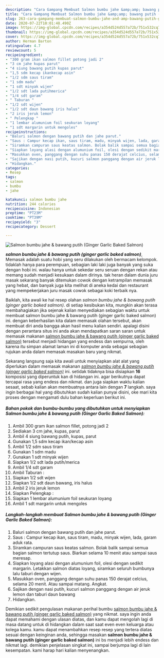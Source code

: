 ```yaml
---
description: "Cara Gampang Membuat Salmon bumbu jahe &amp;amp; bawang putih (Ginger Garlic Baked Salmon) Lezat"
title: "Cara Gampang Membuat Salmon bumbu jahe &amp;amp; bawang putih (Ginger Garlic Baked Salmon) Lezat"
slug: 263-cara-gampang-membuat-salmon-bumbu-jahe-and-amp-bawang-putih-ginger-garlic-baked-salmon-lezat
date: 2020-07-22T10:01:48.490Z
image: https://img-global.cpcdn.com/recipes/a354d524d557a72b/751x532cq70/salmon-bumbu-jahe-bawang-putih-ginger-garlic-baked-salmon-foto-resep-utama.jpg
thumbnail: https://img-global.cpcdn.com/recipes/a354d524d557a72b/751x532cq70/salmon-bumbu-jahe-bawang-putih-ginger-garlic-baked-salmon-foto-resep-utama.jpg
cover: https://img-global.cpcdn.com/recipes/a354d524d557a72b/751x532cq70/salmon-bumbu-jahe-bawang-putih-ginger-garlic-baked-salmon-foto-resep-utama.jpg
author: Herman Barton
ratingvalue: 4.7
reviewcount: 5
recipeingredient:
- "300 gram ikan salmon fillet potong jadi 2"
- "3 cm jahe kupas parut"
- "4 siung bawang putih kupas parut"
- "1,5 sdm kecap ikankecap asin"
- "1/2 sdm saus tiram"
- "1 sdm madu"
- "1 sdt minyak wijen"
- "1/2 sdt lada putihmerica"
- "1/4 sdt garam"
- " Taburan "
- "1/2 sdt wijen"
- "1/2 sdt daun bawang iris halus"
- "2 iris jeruk lemon"
- " Pelengkap "
- "1 lembar alumunium foil seukuran loyang"
- "1 sdt margarin untuk mengoles"
recipeinstructions:
- "Baluri salmon dengan bawang putih dan jahe parut."
- "Saus : Campur kecap ikan, saus tiram, madu, minyak wijen, lada, garam aduk rata."
- "Siramkan campuran saus keatas salmon. Bolak balik sampai semua bagian salmon tertutup saus. Biarkan selama 10 menit atau sampai saus meresap."
- "Siapkan loyang alasi dengan alumunium foil, olesi dengan sedikit margarin. Letakkan salmon diatas loyang, siramkan seluruh bumbunya lalu taburi dengan wijen."
- "Masukkan oven, panggang dengan suhu panas 150 derajat celcius, selama 20 menit. Atau sampai matang. Angkat."
- "Sajikan dengan nasi putih, kucuri salmon panggang dengan air jeruk lemon dan taburi daun bawang"
- "Hidangkan."
categories:
- Resep
tags:
- salmon
- bumbu
- jahe

katakunci: salmon bumbu jahe 
nutrition: 244 calories
recipecuisine: Indonesian
preptime: "PT23M"
cooktime: "PT39M"
recipeyield: "3"
recipecategory: Dessert

---
```



![Salmon bumbu jahe &amp; bawang putih (Ginger Garlic Baked Salmon)](https://img-global.cpcdn.com/recipes/a354d524d557a72b/751x532cq70/salmon-bumbu-jahe-bawang-putih-ginger-garlic-baked-salmon-foto-resep-utama.jpg)

<b><i>salmon bumbu jahe &amp; bawang putih (ginger garlic baked salmon)</i></b>, Memasak adalah suatu hobi yang seru dilakukan oleh bermacam kelompok. tidaklah hanya para perempuan, sebagian laki laki juga banyak yang suka dengan hobi ini. walau hanya untuk sekedar seru seruan dengan rekan atau memang sudah menjadi kesukaan dalam dirinya. tak heran dalam dunia juru masak sekarang banyak ditemukan cowok dengan ketrampilan memasak yang hebat, dan banyak juga kita melihat di aneka kedai dan restaurant yang mempekerjakan juru masak cowok sebagai koki terbaik nya.

Baiklah, kita awali ke hal resep olahan <i>salmon bumbu jahe &amp; bawang putih (ginger garlic baked salmon)</i>. di setiap kesibukan kita, mungkin akan terasa membahagiakan jika sejenak kalian menyediakan sebagian waktu untuk membuat salmon bumbu jahe &amp; bawang putih (ginger garlic baked salmon) ini. dengan keberhasilan kita dalam memasak olahan tersebut, akan membuat diri anda bangga akan hasil menu kalian sendiri. apalagi disini dengan perantara situs ini anda akan mendapatkan saran saran untuk memasak makanan <u>salmon bumbu jahe &amp; bawang putih (ginger garlic baked salmon)</u> tersebut menjadi hidangan yang endess dan sempurna, oleh karena itu simpan alamat laman ini di komputer anda sebagai sebagian rujukan anda dalam memasak masakan baru yang nikmat.




Sekarang langsung saja kita awali untuk menyiapkan alat alat yang diperlukan dalam memasak makanan <u><i>salmon bumbu jahe &amp; bawang putih (ginger garlic baked salmon)</i></u> ini. setidak tidaknya bisa disiapkan <b>16</b> komposisi yang diperuntuk kan di hidangan ini. agar berikutnya dapat tercapai rasa yang endess dan nikmat. dan juga siapkan waktu kalian sesaat, sebab kalian akan membuatnya antara lain dengan <b>7</b> langkah. saya ingin berbagai hal yang dibutuhkan sudah kalian punyai disini, oke mari kita proses dengan mengamati dulu bahan keperluan berikut ini.

<!--inarticleads1-->

##### Bahan pokok dan bumbu-bumbu yang dibutuhkan untuk menyiapkan Salmon bumbu jahe &amp; bawang putih (Ginger Garlic Baked Salmon):

1. Ambil 300 gram ikan salmon fillet, potong jadi 2
1. Sediakan 3 cm jahe, kupas, parut
1. Ambil 4 siung bawang putih, kupas, parut
1. Gunakan 1,5 sdm kecap ikan/kecap asin
1. Ambil 1/2 sdm saus tiram
1. Gunakan 1 sdm madu
1. Gunakan 1 sdt minyak wijen
1. Siapkan 1/2 sdt lada putih/merica
1. Ambil 1/4 sdt garam
1. Ambil  Taburan :
1. Siapkan 1/2 sdt wijen
1. Siapkan 1/2 sdt daun bawang, iris halus
1. Ambil 2 iris jeruk lemon
1. Siapkan  Pelengkap :
1. Siapkan 1 lembar alumunium foil seukuran loyang
1. Ambil 1 sdt margarin untuk mengoles




<!--inarticleads2-->

##### Langkah-langkah membuat Salmon bumbu jahe &amp; bawang putih (Ginger Garlic Baked Salmon):

1. Baluri salmon dengan bawang putih dan jahe parut.
1. Saus : Campur kecap ikan, saus tiram, madu, minyak wijen, lada, garam aduk rata.
1. Siramkan campuran saus keatas salmon. Bolak balik sampai semua bagian salmon tertutup saus. Biarkan selama 10 menit atau sampai saus meresap.
1. Siapkan loyang alasi dengan alumunium foil, olesi dengan sedikit margarin. Letakkan salmon diatas loyang, siramkan seluruh bumbunya lalu taburi dengan wijen.
1. Masukkan oven, panggang dengan suhu panas 150 derajat celcius, selama 20 menit. Atau sampai matang. Angkat.
1. Sajikan dengan nasi putih, kucuri salmon panggang dengan air jeruk lemon dan taburi daun bawang
1. Hidangkan.




Demikian sedikit pengulasan makanan perihal bumbu <u>salmon bumbu jahe &amp; bawang putih (ginger garlic baked salmon)</u> yang nikmat. saya ingin anda dapat memahami dengan ulasan diatas, dan kamu dapat mengolah lagi di masa datang untuk di hidangkan dalam saat saat even even keluarga atau kolega kamu. kamu dapat menambahkan resep resep yang tertera diatas sesuai dengan keinginan anda, sehingga masakan <b>salmon bumbu jahe &amp; bawang putih (ginger garlic baked salmon)</b> ini bs menjadi lebih endess dan nikmat lagi. demikian penjelasan singkat ini, sampai berjumpa lagi di lain kesempatan. kami harap hari kalian menyenangkan.
